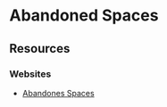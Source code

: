 # Abandoned Spaces

## Resources

### Websites

* [Abandones Spaces](https://www.abandonedspaces.com/)

